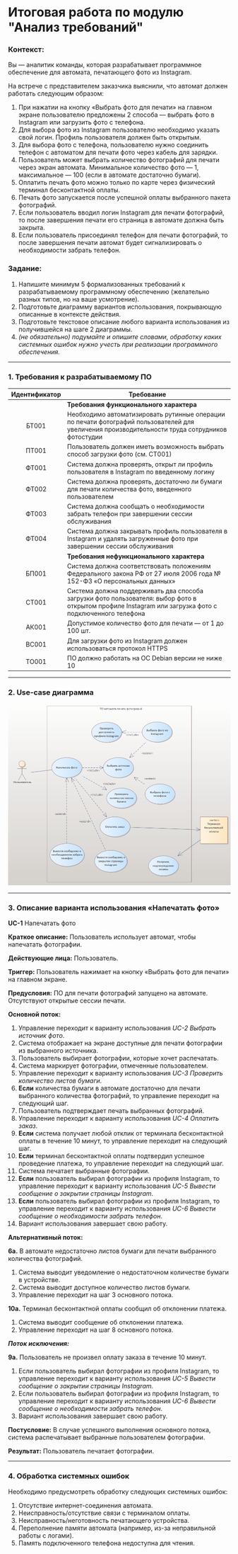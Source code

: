 # Итоговая работа по модулю "Анализ требований"

### Контекст:

Вы — аналитик команды, которая разрабатывает программное обеспечение для автомата, печатающего фото из Instagram.

На встрече с представителем заказчика выяснили, что автомат должен работать следующим образом:
1. При нажатии на кнопку «Выбрать фото для печати» на главном экране пользователю предложены 2 способа — выбрать фото в Instagram или загрузить фото с телефона.
1. Для выбора фото из Instagram пользователю необходимо указать свой логин. Профиль пользователя должен быть открытым.
1. Для выбора фото с телефона, пользователю нужно соединить телефон с автоматом для печати фото через кабель для зарядки.
1. Пользователь может выбрать количество фотографий для печати через экран автомата. Минимальное количество фото — 1, максимальное — 100 (если в автомате достаточно бумаги).
1. Оплатить печать фото можно только по карте через физический терминал бесконтактной оплаты.
1. Печать фото запускается после успешной оплаты выбранного пакета фотографий.
1. Если пользователь вводил логин Instagram для печати фотографий, то после завершения печати его страница в автомате должна быть закрыта.
1. Если пользователь присоединял телефон для печати фотографий, то после завершения печати автомат будет сигнализировать о необходимости забрать телефон.

### Задание:

1. Напишите минимум 5 формализованных требований к разрабатываемому программному обеспечению (желательно разных типов, но на ваше усмотрение).
1. Подготовьте диаграмму вариантов использования, покрывающую описанные в контексте действия.
1. Подготовьте текстовое описание любого варианта использования из получившейся на шаге 2 диаграммы.
1. *(не обязательно) подумайте и опишите словами, обработку каких системных ошибок нужно учесть при реализации программного обеспечения.*

---

### 1. Требования к разрабатываемому ПО

| Идентификатор | Требование |
| :------: | ------ |
| | **Требования функционального характера** |
| БТ001 | Необходимо автоматизировать рутинные операции по печати фотографий пользователей для увеличения производительности труда сотрудников фотостудии |
| ПТ001 | Пользователь должен иметь возможность выбрать способ загрузки фото (см. СТ001) |
| ФТ001 | Система должна проверять, открыт ли профиль пользователя в Instagram по введенному логину |
| ФТ002 | Система должна проверять, достаточно ли бумаги для печати количества фото, введенного пользователем |
| ФТ003 | Система должна сообщать о необходимости забрать телефон при завершении сессии обслуживания |
| ФТ004 | Система должна закрывать профиль пользователя в Instagram и удалять загруженные фото при завершении сессии обслуживания |
| | **Требования нефункционального характера** |
| БП001 | Система должна соответствовать положениям Федерального закона РФ от 27 июля 2006 года № 152-ФЗ «О персональных данных» |
| СТ001 | Система должна поддерживать два способа загрузки фото пользователя: выбор фото в открытом профиле Instagram или загрузка фото с подключенного телефона |
| АК001 | Допустимое количество фото для печати — от 1 до 100 шт. |
| ВС001 | Для загрузки фото из Instagram должен использоваться протокол HTTPS |
| ТО001 | ПО должно работать на ОС Debian версии не ниже 10 |

---

### 2. Use-case диаграмма

![Use-case diagram](/requirements-final/use-case-diagram.png)

---

### 3. Описание варианта использования «Напечатать фото»

**UC-1** Напечатать фото

**Краткое описание:** Пользователь использует автомат, чтобы напечатать фотографии.

**Действующие лица:** Пользователь.

**Триггер:** Пользователь нажимает на кнопку «Выбрать фото для печати» на главном экране.

**Предусловия:** ПО для печати фотографий запущено на автомате. Отсутствуют открытые сессии печати.

**Основной поток:** 
1. Управление переходит к варианту использования *UC-2 Выбрать источник фото*.
1. Система отображает на экране доступные для печати фотографии из выбранного источника.
1. Пользователь выбирает фотографии, которые хочет распечатать.
1. Система маркирует фотографии, отмеченные пользователем.
1. Управление переходит к варианту использования *UC-3 Проверить количество листов бумаги*.
1. **Если** количества бумаги в автомате достаточно для печати выбранного количества фотографий, то управление переходит на следующий шаг.
1. Пользователь подтверждает печать выбранных фотографий.
1. Управление переходит к варианту использования *UC-4 Оплатить заказ*.
1. **Если** система получает любой отклик от терминала бесконтактной оплаты в течение 10 минут, то управление переходит на следующий шаг.
1. **Если** терминал бесконтактной оплаты подтвердил успешное проведение платежа, то управление переходит на следующий шаг.
1. Система печатает выбранные фотографии.
1. **Если** пользователь выбирал фотографии из профиля Instagram, то управление переходит к варианту использования *UC-5 Вывести сообщение о закрытии страницы Instagram*.
1. **Если** пользователь выбирал фотографии из профиля Instagram, то управление переходит к варианту использования *UC-6 Вывести сообщение о необходимости забрать телефон*.
1. Вариант использования завершает свою работу.

**Альтернативный поток:**

**6а.** В автомате недостаточно листов бумаги для печати выбранного количества фотографий.
1. Система выводит уведомление о недостаточном количестве бумаги в устройстве.
1. Система выводит доступное количество листов бумаги.
1. Управление переходит на шаг 3 основного потока.

**10а.** Терминал бесконтактной оплаты сообщил об отклонении платежа.
1. Система выводит сообщение об отклонении платежа.
1. Управление переходит на шаг 8 основного потока.

***Поток исключения:***

**9а.** Пользователь не произвел оплату заказа в течение 10 минут.
1. Если пользователь выбирал фотографии из профиля Instagram, то управление переходит к варианту использования *UC-5 Вывести сообщение о закрытии страницы Instagram*.
1. Если пользователь выбирал фотографии из профиля Instagram, то управление переходит к варианту использования *UC-6 Вывести сообщение о необходимости забрать телефон*.
1. Вариант использования завершает свою работу.

**Постусловие:** В случае успешного выполнения основного потока, система распечатывает выбранные пользователем фотографии.

**Результат:** Пользователь печатает фотографии.

---

### 4. Обработка системных ошибок

Необходимо предусмотреть обработку следующих системных ошибок:
1. Отсутствие интернет-соединения автомата.
1. Неисправность/отсутствие связи с терминалом оплаты.
1. Неисправность/неготовность печатающего устройства.
1. Переполнение памяти автомата (например, из-за неправильной работы с логами).
1. Память подключенного телефона недоступна для чтения.
